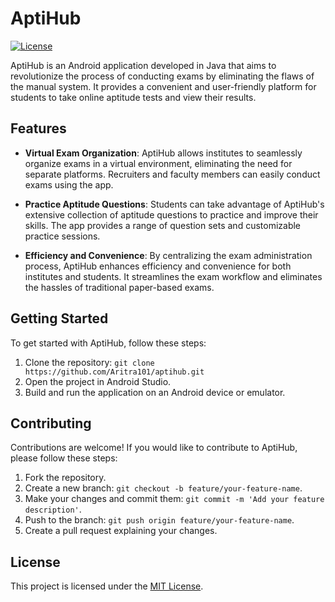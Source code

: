 # AptiHub

[![License](https://img.shields.io/badge/license-MIT-blue.svg)](LICENSE)

AptiHub is an Android application developed in Java that aims to revolutionize the process of conducting exams by eliminating the flaws of the manual system. It provides a convenient and user-friendly platform for students to take online aptitude tests and view their results.

## Features

- **Virtual Exam Organization**: AptiHub allows institutes to seamlessly organize exams in a virtual environment, eliminating the need for separate platforms. Recruiters and faculty members can easily conduct exams using the app.

- **Practice Aptitude Questions**: Students can take advantage of AptiHub's extensive collection of aptitude questions to practice and improve their skills. The app provides a range of question sets and customizable practice sessions.

- **Efficiency and Convenience**: By centralizing the exam administration process, AptiHub enhances efficiency and convenience for both institutes and students. It streamlines the exam workflow and eliminates the hassles of traditional paper-based exams.

## Getting Started

To get started with AptiHub, follow these steps:

1. Clone the repository: `git clone https://github.com/Aritra101/aptihub.git`
2. Open the project in Android Studio.
3. Build and run the application on an Android device or emulator.

## Contributing

Contributions are welcome! If you would like to contribute to AptiHub, please follow these steps:

1. Fork the repository.
2. Create a new branch: `git checkout -b feature/your-feature-name`.
3. Make your changes and commit them: `git commit -m 'Add your feature description'`.
4. Push to the branch: `git push origin feature/your-feature-name`.
5. Create a pull request explaining your changes.

## License

This project is licensed under the [MIT License](LICENSE).
